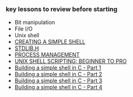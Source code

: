 ### key lessons to review before starting 

- Bit manipulation
- File I/O
- Unix shell
- [CREATING A SIMPLE SHELL](https://www.evernote.com/shard/s594/client/snv?isnewsnv=true&noteGuid=d209ab02-e7d4-caaf-7074-635bae7448ee&noteKey=SsUOMz7JffGp5fODLf0fWd9F4FDN-T2AvUc0eX3YxI8zx2PtsCghkqffmQ&sn=https%3A%2F%2Fwww.evernote.com%2Fshard%2Fs594%2Fsh%2Fd209ab02-e7d4-caaf-7074-635bae7448ee%2FSsUOMz7JffGp5fODLf0fWd9F4FDN-T2AvUc0eX3YxI8zx2PtsCghkqffmQ&title=CREATING%2BA%2BSIMPLE%2BSHELL)
- [STDLIB.H](https://www.evernote.com/shard/s594/client/snv?isnewsnv=true&noteGuid=712a2033-01c5-b279-b5f4-87d4942b8e18&noteKey=YP1e0wtKyGzYyytjjmt3q0RSalLO38mZkELmqF8KW63Z3xMK__ktoKq-2A&sn=https%3A%2F%2Fwww.evernote.com%2Fshard%2Fs594%2Fsh%2F712a2033-01c5-b279-b5f4-87d4942b8e18%2FYP1e0wtKyGzYyytjjmt3q0RSalLO38mZkELmqF8KW63Z3xMK__ktoKq-2A&title=STDLIB.H)
- [PROCESS MANAGEMENT](https://www.evernote.com/shard/s594/client/snv?isnewsnv=true&noteGuid=e6d2df45-e604-b2d2-084a-fa35a7a7a69f&noteKey=q9NOiJqlklzDUAu2MsGPUW4IuUpWa6fhNEowLdfHGo5dhHqz54F94V76Rw&sn=https%3A%2F%2Fwww.evernote.com%2Fshard%2Fs594%2Fsh%2Fe6d2df45-e604-b2d2-084a-fa35a7a7a69f%2Fq9NOiJqlklzDUAu2MsGPUW4IuUpWa6fhNEowLdfHGo5dhHqz54F94V76Rw&title=PROCESS%2BMANAGEMENT)
- [UNIX SHELL SCRIPTING: BEGINNER TO PRO](https://www.evernote.com/shard/s594/client/snv?isnewsnv=true&noteGuid=66a64240-fec1-5d15-6e3e-b03d1b4a1f59&noteKey=5e8Bavzw33bFvGEs5PSnNDNSBmB7nBrz2Alfnq2Okfme6-1Gk6QOkdWNSA&sn=https%3A%2F%2Fwww.evernote.com%2Fshard%2Fs594%2Fsh%2F66a64240-fec1-5d15-6e3e-b03d1b4a1f59%2F5e8Bavzw33bFvGEs5PSnNDNSBmB7nBrz2Alfnq2Okfme6-1Gk6QOkdWNSA&title=UNIX%2BSHELL%2BSCRIPTING%253A%2BBEGINNER%2BTO%2BPRO%2521)
- [Building a simple shell in C - Part 1](https://blog.ehoneahobed.com/building-a-simple-shell-in-c-part-1)
- [Building a simple shell in C - Part 2](https://blog.ehoneahobed.com/building-a-simple-shell-in-c-part-2)
- [Building a simple shell in C - Part 3](https://blog.ehoneahobed.com/building-a-simple-shell-in-c-part-3)
- [Building a simple shell in C - Part 4](https://blog.ehoneahobed.com/building-a-simple-shell-in-c-part-4)
